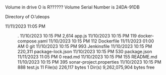  Volume in drive O is R??????
 Volume Serial Number is 24DA-91DB

 Directory of O:\deops

11/11/2023  11:05 PM    <DIR>          .
11/10/2023  10:15 PM             2,614 app.js
11/10/2023  10:15 PM               119 docker-compose.yaml
11/10/2023  10:15 PM               112 Dockerfile
11/11/2023  01:00 AM                 0 git
11/10/2023  10:15 PM               993 Jenkinsfile
11/10/2023  10:15 PM           220,311 package-lock.json
11/10/2023  10:15 PM               530 package.json
11/11/2023  11:05 PM                 0 read.md
11/10/2023  10:15 PM               155 README.md
11/10/2023  10:15 PM               395 sonar-project.properties
11/10/2023  10:15 PM               888 test.js
              11 File(s)        226,117 bytes
               1 Dir(s)   9,262,075,904 bytes free
